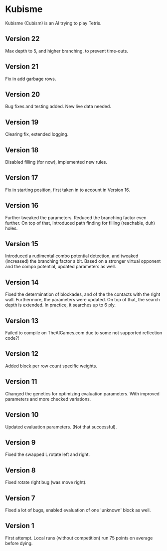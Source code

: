 Kubisme
=======

Kubisme (Cubism) is an AI trying to play Tetris.

Version 22
----------
Max depth to 5, and higher branching, to prevent time-outs.

Version 21
----------
Fix in add garbage rows.

Version 20
----------
Bug fixes and testing added. New live data needed.

Version 19
----------
Clearing fix, extended logging.

Version 18
----------
Disabled filling (for now), implemented new rules.

Version 17
----------
Fix in starting position, first taken in to account in Version 16.

Version 16
----------
Further tweaked the parameters. Reduced the branching factor even further. On top 
of that, Introduced path finding for filling (reachable, duh) holes.

Version 15
----------
Introduced a rudimental combo potential detection, and tweaked (increased) the
branching factor a bit. Based on a stronger virtual opponent and the compo 
potential, updated parameters as well.

Version 14
----------
Fixed the determination of blockades, and of the the contacts with the right 
wall. Furthermore, the parameters were updated. On top of that, the search
depth is extended. In practice, it searches up to 6 ply.

Version 13
----------
Failed to compile on TheAIGames.com due to some not supported reflection code?!

Version 12
----------
Added block per row count specific weights.

Version 11
----------
Changed the genetics for optimizing evaluation parameters. With improved 
parameters and more checked variations.

Version 10
----------
Updated evaluation parameters. (Not that successful).

Version 9
---------
Fixed the swapped L rotate left and right.

Version 8
---------
Fixed rotate right bug (was move right).

Version 7
---------
Fixed a lot of bugs, enabled evaluation of one 'unknown' block as well.

Version 1
---------
First attempt. Local runs (without competition) run 75 points on average before dying.